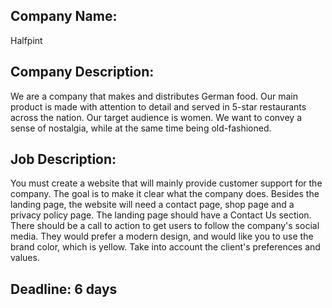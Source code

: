 ## Company Name:
Halfpint

## Company Description:
We are a company that makes and distributes German food. Our main product is made with attention to detail and served in 5-star restaurants across the nation. Our target audience is women. We want to convey a sense of nostalgia, while at the same time being old-fashioned.

## Job Description:
You must create a website that will mainly provide customer support for the company. The goal is to make it clear what the company does. Besides the landing page, the website will need a contact page, shop page and a privacy policy page. The landing page should have a Contact Us section. There should be a call to action to get users to follow the company's social media. They would prefer a modern design, and would like you to use the brand color, which is yellow. Take into account the client's preferences and values.

## Deadline: 6 days